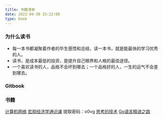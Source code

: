 ```yaml
---
title: 书籍清单
date: 2022-04-30 15:22:08
type: book
---
```

### 为什么读书
* 每一本书都凝聚着作者的毕生感悟和总结，读一本书，就是能最快的学习优秀的人。
* 读书，是成本最低的投资，是提升自己眼界和人格的最佳途径。
* 一个喜欢读书的人，品格不会坏到哪去；一个品格好的人，一生的运气不会差到哪去。

### Gitbook

### 书籍
[计算机网络](https://book.douban.com/subject/24740558/)
[宏观经济学通识课](https://pan.baidu.com/s/1-W6V6FC0rWU9HTzYo9thZg) 提取密码：o0vg
[思考的技术](https://github.com/wuzhiyi/wzy-warehouse/blob/master/PDF/人文/思考的技术－大前研一.pdf)
[Go语言精进之路](https://weread.qq.com/web/reader/f343248072895ed9f34f408)
